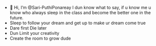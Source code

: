 - 👋 Hi, I’m @Sari-PuthiPonareay
I dun know what to say, if u know me u know who always sleep in the class and become the better one in the future.
- Sleep to follow your dream and get up to make ur dream come true
- Dare first Die later
- Dun Limit your creativity
- Create the room to grow dude

<!---
Sari-PuthiPonareay/Sari-PuthiPonareay is a ✨ special ✨ repository because its `README.md` (this file) appears on your GitHub profile.
You can click the Preview link to take a look at your changes.
--->
